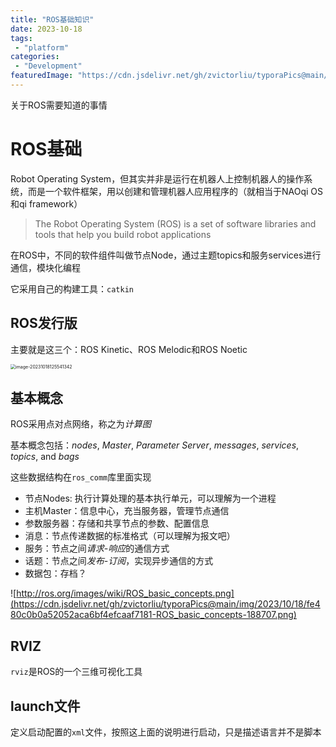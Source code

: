 ```yaml
---
title: "ROS基础知识"
date: 2023-10-18
tags:
 - "platform"
categories:
 - "Development"
featuredImage: "https://cdn.jsdelivr.net/gh/zvictorliu/typoraPics@main/img/2023/10/18/79c5191b4048edded72b54c4638d1493-fittosize__752_0_53ab91fb2e1755765c20d5d1df8d5f9d_l_ros_logo_3c_2018_08_1000x562-mobile-1596543825-1af651.jpg"
---
```


关于ROS需要知道的事情

<!--more-->

# ROS基础

Robot Operating System，但其实并非是运行在机器人上控制机器人的操作系统，而是一个软件框架，用以创建和管理机器人应用程序的（就相当于NAOqi OS和qi framework）

> The Robot Operating System (ROS) is a set of software libraries and tools that help you build robot applications

在ROS中，不同的软件组件叫做节点Node，通过主题topics和服务services进行通信，模块化编程

它采用自己的构建工具：`catkin`

## ROS发行版

主要就是这三个：ROS Kinetic、ROS Melodic和ROS Noetic

<img src="https://cdn.jsdelivr.net/gh/zvictorliu/typoraPics@main/img/2023/10/18/bbc1936e2a8250d5a213f1c664fddf00-image-20231018125541342-c38f64.png" alt="image-20231018125541342" style="zoom: 50%;" />

## 基本概念

ROS采用点对点网络，称之为*计算图*

基本概念包括：*nodes*, *Master*, *Parameter Server*, *messages*, *services*, *topics*, and *bags*

这些数据结构在`ros_comm`库里面实现

- 节点Nodes: 执行计算处理的基本执行单元，可以理解为一个进程
- 主机Master：信息中心，充当服务器，管理节点通信
- 参数服务器：存储和共享节点的参数、配置信息
- 消息：节点传递数据的标准格式（可以理解为报文吧）
- 服务：节点之间*请求-响应*的通信方式
- 话题：节点之间*发布-订阅*，实现异步通信的方式
- 数据包：存档？

![http://ros.org/images/wiki/ROS_basic_concepts.png](https://cdn.jsdelivr.net/gh/zvictorliu/typoraPics@main/img/2023/10/18/fe480c0b0a52052aca6bf4efcaaf7181-ROS_basic_concepts-188707.png)

## RVIZ

`rviz`是ROS的一个三维可视化工具

## launch文件

定义启动配置的`xml`文件，按照这上面的说明进行启动，只是描述语言并不是脚本